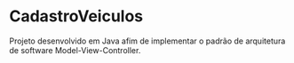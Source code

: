 # CadastroVeiculos

Projeto desenvolvido em Java afim de implementar o padrão de arquitetura de software Model-View-Controller.
